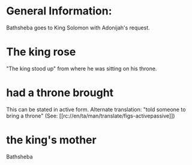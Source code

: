 # General Information:

Bathsheba goes to King Solomon with Adonijah's request.

# The king rose

"The king stood up" from where he was sitting on his throne.

# had a throne brought

This can be stated in active form. Alternate translation: "told someone to bring a throne" (See: [[rc://en/ta/man/translate/figs-activepassive]])

# the king's mother

Bathsheba

